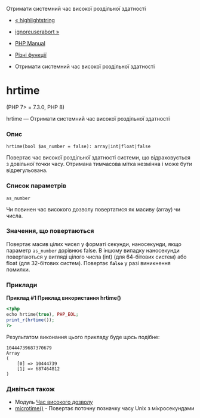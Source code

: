 Отримати системний час високої роздільної здатності

-   [« highlightstring](function.highlight-string.html)
    
-   [ignoreuserabort »](function.ignore-user-abort.html)
    
-   [PHP Manual](index.html)
    
-   [Різні функції](ref.misc.html)
    
-   Отримати системний час високої роздільної здатності
    

# hrtime

(PHP 7> = 7.3.0, PHP 8)

hrtime — Отримати системний час високої роздільної здатності

### Опис

```methodsynopsis
hrtime(bool $as_number = false): array|int|float|false
```

Повертає час високої роздільної здатності системи, що відраховується з довільної точки часу. Отримана тимчасова мітка незмінна і може бути відрегульована.

### Список параметрів

`as_number`

Чи повинен час високого дозволу повертатися як масиву (array) чи числа.

### Значення, що повертаються

Повертає масив цілих чисел у форматі секунди, наносекунди, якщо параметр `as_number` дорівнює false. В іншому випадку наносекунди повертаються у вигляді цілого числа (int) (для 64-бітових систем) або float (для 32-бітових систем). Повертає **`false`** у разі виникнення помилки.

### Приклади

**Приклад #1 Приклад використання **hrtime()****

```php
<?php
echo hrtime(true), PHP_EOL;
print_r(hrtime());
?>
```

Результатом виконання цього прикладу буде щось подібне:

```
10444739687370679
Array
(
    [0] => 10444739
    [1] => 687464812
)
```

### Дивіться також

-   Модуль [Час високого дозволу](book.hrtime.html)
-   [microtime()](function.microtime.html) - Повертає поточну позначку часу Unix з мікросекундами